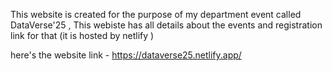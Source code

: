 This website is created for the purpose of my department event called DataVerse'25  , This webiste has all details about the events and registration link for that (it is hosted by netlify )

here's the website link - https://dataverse25.netlify.app/
